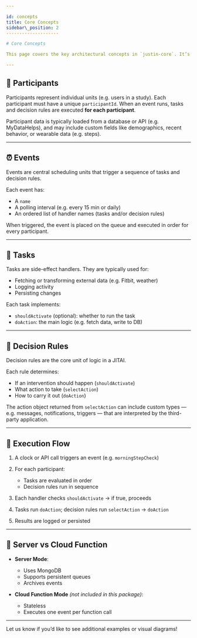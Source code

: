 ```yaml
---

id: concepts
title: Core Concepts
sidebar\_position: 2
--------------------

# Core Concepts

This page covers the key architectural concepts in `justin-core`. It’s useful for developers building custom handlers or researchers designing adaptive interventions.

---
```


## 🎯 Participants

Participants represent individual units (e.g. users in a study). Each participant must have a unique `participantId`. When an event runs, tasks and decision rules are executed **for each participant**.

Participant data is typically loaded from a database or API (e.g. MyDataHelps), and may include custom fields like demographics, recent behavior, or wearable data (e.g. steps).

---

## ⏰ Events

Events are central scheduling units that trigger a sequence of tasks and decision rules.

Each event has:

* A `name`
* A polling interval (e.g. every 15 min or daily)
* An ordered list of handler names (tasks and/or decision rules)

When triggered, the event is placed on the queue and executed in order for every participant.

---

## 🧩 Tasks

Tasks are side-effect handlers. They are typically used for:

* Fetching or transforming external data (e.g. Fitbit, weather)
* Logging activity
* Persisting changes

Each task implements:

* `shouldActivate` (optional): whether to run the task
* `doAction`: the main logic (e.g. fetch data, write to DB)

---

## 🧠 Decision Rules

Decision rules are the core unit of logic in a JITAI.

Each rule determines:

* If an intervention should happen (`shouldActivate`)
* What action to take (`selectAction`)
* How to carry it out (`doAction`)

The action object returned from `selectAction` can include custom types — e.g. messages, notifications, triggers — that are interpreted by the third-party application.

---

## 🔁 Execution Flow

1. A clock or API call triggers an event (e.g. `morningStepCheck`)
2. For each participant:

    * Tasks are evaluated in order
    * Decision rules run in sequence
3. Each handler checks `shouldActivate` → if true, proceeds
4. Tasks run `doAction`; decision rules run `selectAction` → `doAction`
5. Results are logged or persisted

---

## 🧱 Server vs Cloud Function

* **Server Mode**:

    * Uses MongoDB
    * Supports persistent queues
    * Archives events

* **Cloud Function Mode** *(not included in this package)*:

    * Stateless
    * Executes one event per function call

---

Let us know if you’d like to see additional examples or visual diagrams!
